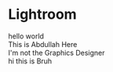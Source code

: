 # Lightroom
hello world
<br>
This is Abdullah Here
<br>
I'm not the Graphics Designer
<br>
hi this is Bruh
